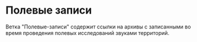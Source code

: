# Полевые записи
Ветка "Полевые-записи" содержит ссылки на архивы с записанными во время проведения полевых исследований звуками территорий.
